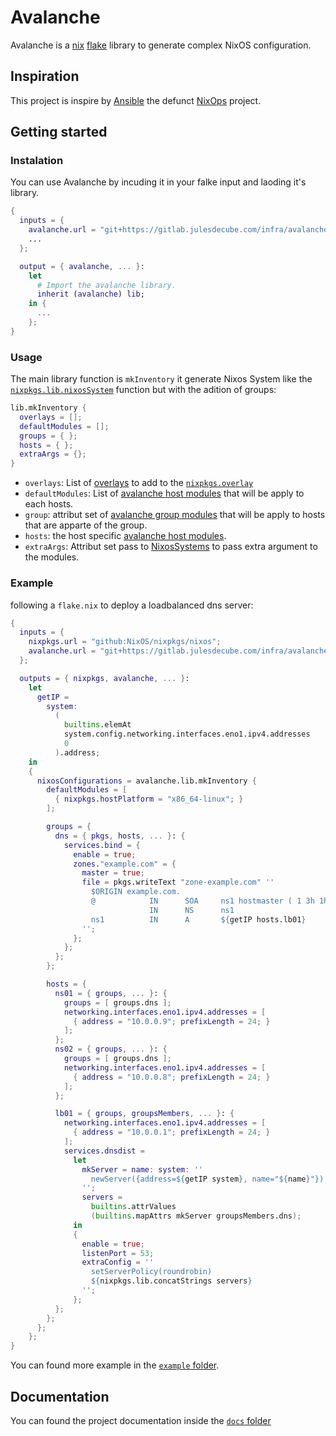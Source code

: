 # Avalanche

Avalanche is a [nix](https://nixos.org/) [flake](https://wiki.nixos.org/wiki/Flakes)
library to generate complex NixOS configuration.

## Inspiration

This project is inspire by [Ansible](https://www.ansible.com/) the defunct
[NixOps](https://github.com/NixOS/nixops) project.

## Getting started

### Instalation

You can use Avalanche by incuding it in your falke input and laoding it's
library.

```nix
{
  inputs = {
    avalanche.url = "git+https://gitlab.julesdecube.com/infra/avalanche.git";
    ...
  };

  output = { avalanche, ... }:
    let
      # Import the avalanche library.
      inherit (avalanche) lib;
    in {
      ...
    };
}
```

### Usage

The main library function is `mkInventory` it generate Nixos System like the
[`nixpkgs.lib.nixosSystem`](https://github.com/NixOS/nixpkgs/blob/master/flake.nix#L57)
function but with the adition of groups:

```nix
lib.mkInventory {
  overlays = [];
  defaultModules = [];
  groups = { };
  hosts = { };
  extraArgs = {};
}
```

- `overlays`: List of [overlays](https://wiki.nixos.org/wiki/Overlays) to add to
  the [`nixpkgs.overlay`](https://search.nixos.org/options?show=nixpkgs.overlays)
- `defaultModules`: List of [avalanche host modules](./docs/host.md#module) that
  will be apply to each hosts.
- `group`: attribut set of [avalanche group modules](./docs/group.md#module)
  that will be apply to hosts that are apparte of the group.
- `hosts`: the host specific [avalanche host modules](./docs/host.md#module).
- `extraArgs`: Attribut set pass to [NixosSystems](https://github.com/NixOS/nixpkgs/blob/master/flake.nix#L22)
  to pass extra argument to the modules.

### Example

following a `flake.nix` to deploy a loadbalanced dns server:

```nix
{
  inputs = {
    nixpkgs.url = "github:NixOS/nixpkgs/nixos";
    avalanche.url = "git+https://gitlab.julesdecube.com/infra/avalanche.git";
  };

  outputs = { nixpkgs, avalanche, ... }:
    let
      getIP =
        system:
          (
            builtins.elemAt
            system.config.networking.interfaces.eno1.ipv4.addresses
            0
          ).address;
    in
    {
      nixosConfigurations = avalanche.lib.mkInventory {
        defaultModules = [
          { nixpkgs.hostPlatform = "x86_64-linux"; }
        ];

        groups = {
          dns = { pkgs, hosts, ... }: {
            services.bind = {
              enable = true;
              zones."example.com" = {
                master = true;
                file = pkgs.writeText "zone-example.com" ''
                  $ORIGIN example.com.
                  @            IN      SOA     ns1 hostmaster ( 1 3h 1h 1w 1h)
                               IN      NS      ns1
                  ns1          IN      A       ${getIP hosts.lb01}
                '';
              };
            };
          };
        };

        hosts = {
          ns01 = { groups, ... }: {
            groups = [ groups.dns ];
            networking.interfaces.eno1.ipv4.addresses = [
              { address = "10.0.0.9"; prefixLength = 24; }
            ];
          };
          ns02 = { groups, ... }: {
            groups = [ groups.dns ];
            networking.interfaces.eno1.ipv4.addresses = [
              { address = "10.0.0.8"; prefixLength = 24; }
            ];
          };

          lb01 = { groups, groupsMembers, ... }: {
            networking.interfaces.eno1.ipv4.addresses = [
              { address = "10.0.0.1"; prefixLength = 24; }
            ];
            services.dnsdist =
              let
                mkServer = name: system: ''
                  newServer({address=${getIP system}, name="${name}"})
                '';
                servers =
                  builtins.attrValues
                  (builtins.mapAttrs mkServer groupsMembers.dns);
              in
              {
                enable = true;
                listenPort = 53;
                extraConfig = ''
                  setServerPolicy(roundrobin)
                  ${nixpkgs.lib.concatStrings servers}
                '';
              };
          };
        };
      };
    };
}
```

You can found more example in the [`example` folder](./examples/).

## Documentation

You can found the project documentation inside the [`docs` folder](./docs/index.md)

